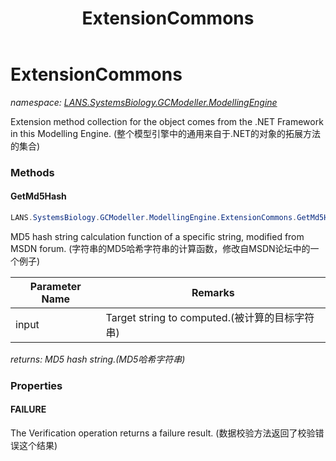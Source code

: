 ﻿---
title: ExtensionCommons
---

# ExtensionCommons
_namespace: [LANS.SystemsBiology.GCModeller.ModellingEngine](N-LANS.SystemsBiology.GCModeller.ModellingEngine.html)_

Extension method collection for the object comes from the .NET Framework in this Modelling Engine.
 (整个模型引擎中的通用来自于.NET的对象的拓展方法的集合)

### Methods

#### GetMd5Hash
```csharp
LANS.SystemsBiology.GCModeller.ModellingEngine.ExtensionCommons.GetMd5Hash(System.String)
```
MD5 hash string calculation function of a specific string, modified from MSDN forum.
 (字符串的MD5哈希字符串的计算函数，修改自MSDN论坛中的一个例子)

|Parameter Name|Remarks|
|--------------|-------|
|input|Target string to computed.(被计算的目标字符串)|

_returns: MD5 hash string.(MD5哈希字符串)_



### Properties

#### FAILURE
The Verification operation returns a failure result.
 (数据校验方法返回了校验错误这个结果)

